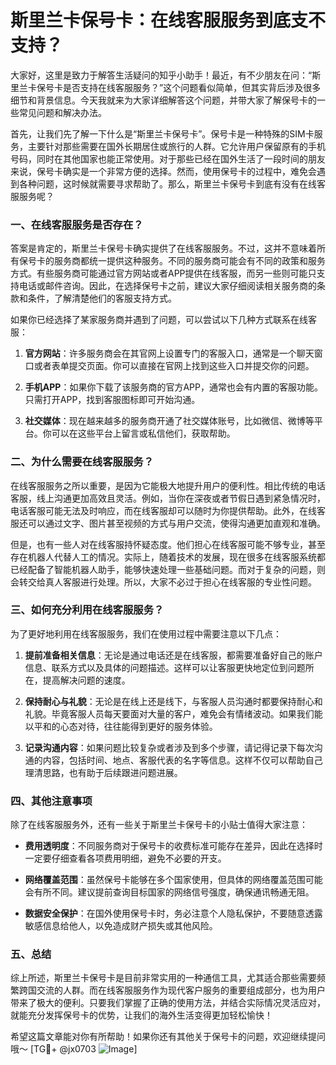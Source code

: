 # 斯里兰卡保号卡：在线客服服务到底支不支持？

大家好，这里是致力于解答生活疑问的知乎小助手！最近，有不少朋友在问：“斯里兰卡保号卡是否支持在线客服服务？”这个问题看似简单，但其实背后涉及很多细节和背景信息。今天我就来为大家详细解答这个问题，并带大家了解保号卡的一些常见问题和解决办法。

首先，让我们先了解一下什么是“斯里兰卡保号卡”。保号卡是一种特殊的SIM卡服务，主要针对那些需要在国外长期居住或旅行的人群。它允许用户保留原有的手机号码，同时在其他国家也能正常使用。对于那些已经在国外生活了一段时间的朋友来说，保号卡确实是一个非常方便的选择。然而，使用保号卡的过程中，难免会遇到各种问题，这时候就需要寻求帮助了。那么，斯里兰卡保号卡到底有没有在线客服服务呢？

### 一、在线客服服务是否存在？
答案是肯定的，斯里兰卡保号卡确实提供了在线客服服务。不过，这并不意味着所有保号卡的服务商都统一提供这种服务。不同的服务商可能会有不同的政策和服务方式。有些服务商可能通过官方网站或者APP提供在线客服，而另一些则可能只支持电话或邮件咨询。因此，在选择保号卡之前，建议大家仔细阅读相关服务商的条款和条件，了解清楚他们的客服支持方式。

如果你已经选择了某家服务商并遇到了问题，可以尝试以下几种方式联系在线客服：

1. **官方网站**：许多服务商会在其官网上设置专门的客服入口，通常是一个聊天窗口或者表单提交页面。你可以直接在官网上找到这些入口并提交你的问题。
   
2. **手机APP**：如果你下载了该服务商的官方APP，通常也会有内置的客服功能。只需打开APP，找到客服图标即可开始沟通。

3. **社交媒体**：现在越来越多的服务商开通了社交媒体账号，比如微信、微博等平台。你可以在这些平台上留言或私信他们，获取帮助。

### 二、为什么需要在线客服服务？
在线客服服务之所以重要，是因为它能极大地提升用户的便利性。相比传统的电话客服，线上沟通更加高效且灵活。例如，当你在深夜或者节假日遇到紧急情况时，电话客服可能无法及时响应，而在线客服却可以随时为你提供帮助。此外，在线客服还可以通过文字、图片甚至视频的方式与用户交流，使得沟通更加直观和准确。

但是，也有一些人对在线客服持怀疑态度。他们担心在线客服可能不够专业，甚至存在机器人代替人工的情况。实际上，随着技术的发展，现在很多在线客服系统都已经配备了智能机器人助手，能够快速处理一些基础问题。而对于复杂的问题，则会转交给真人客服进行处理。所以，大家不必过于担心在线客服的专业性问题。

### 三、如何充分利用在线客服服务？
为了更好地利用在线客服服务，我们在使用过程中需要注意以下几点：

1. **提前准备相关信息**：无论是通过电话还是在线客服，都需要准备好自己的账户信息、联系方式以及具体的问题描述。这样可以让客服更快地定位到问题所在，提高解决问题的速度。

2. **保持耐心与礼貌**：无论是在线上还是线下，与客服人员沟通时都要保持耐心和礼貌。毕竟客服人员每天要面对大量的客户，难免会有情绪波动。如果我们能以平和的心态对待，往往能得到更好的服务体验。

3. **记录沟通内容**：如果问题比较复杂或者涉及到多个步骤，请记得记录下每次沟通的内容，包括时间、地点、客服代表的名字等信息。这样不仅可以帮助自己理清思路，也有助于后续跟进问题进展。

### 四、其他注意事项
除了在线客服服务外，还有一些关于斯里兰卡保号卡的小贴士值得大家注意：

- **费用透明度**：不同服务商对于保号卡的收费标准可能存在差异，因此在选择时一定要仔细查看各项费用明细，避免不必要的开支。
  
- **网络覆盖范围**：虽然保号卡能够在多个国家使用，但具体的网络覆盖范围可能会有所不同。建议提前查询目标国家的网络信号强度，确保通讯畅通无阻。

- **数据安全保护**：在国外使用保号卡时，务必注意个人隐私保护，不要随意透露敏感信息给他人，以免造成财产损失或其他风险。

### 五、总结
综上所述，斯里兰卡保号卡是目前非常实用的一种通信工具，尤其适合那些需要频繁跨国交流的人群。而在线客服服务作为现代客户服务的重要组成部分，也为用户带来了极大的便利。只要我们掌握了正确的使用方法，并结合实际情况灵活应对，就能充分发挥保号卡的优势，让我们的海外生活变得更加轻松愉快！

希望这篇文章能对你有所帮助！如果你还有其他关于保号卡的问题，欢迎继续提问哦～ [TG💪+ @jx0703 ![Image](https://github.com/user-attachments/assets/dbca1d08-cadb-493c-b0ec-ad6f7a83f270)]
